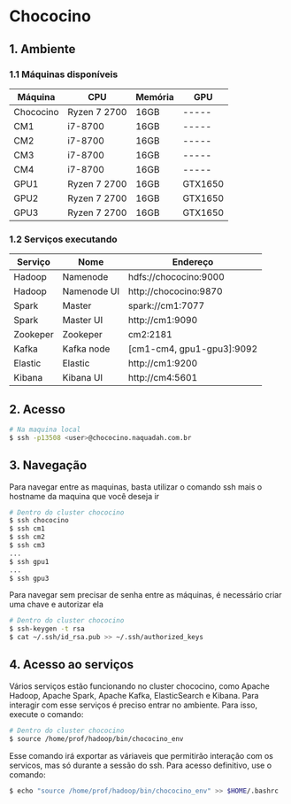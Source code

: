 # Chococino

## 1. Ambiente

### 1.1 Máquinas disponíveis

|Máquina  |CPU         |Memória |GPU    |
|---------|------------|------- |-------|
|Chococino|Ryzen 7 2700|16GB    | ----- |
|CM1      |i7-8700     |16GB    | ----- |
|CM2      |i7-8700     |16GB    | ----- |
|CM3      |i7-8700     |16GB    | ----- |
|CM4      |i7-8700     |16GB    | ----- |
|GPU1     |Ryzen 7 2700|16GB    |GTX1650|
|GPU2     |Ryzen 7 2700|16GB    |GTX1650|
|GPU3     |Ryzen 7 2700|16GB    |GTX1650|


### 1.2 Serviços executando

|Serviço |Nome       |Endereço                 |
|--------|-----------|-------------------------|
|Hadoop  |Namenode   |hdfs://chococino:9000    |
|Hadoop  |Namenode UI|http://chococino:9870    |
|Spark   |Master     |spark://cm1:7077         |
|Spark   |Master UI  |http://cm1:9090          |
|Zookeper|Zookeper   |cm2:2181                 |
|Kafka   |Kafka node |[cm1-cm4, gpu1-gpu3]:9092|
|Elastic |Elastic    |http://cm1:9200          |
|Kibana  |Kibana UI  |http://cm4:5601          |

## 2. Acesso

```bash
# Na maquina local
$ ssh -p13508 <user>@chococino.naquadah.com.br
```

## 3. Navegação

Para navegar entre as maquinas, basta utilizar o comando ssh mais o hostname da maquina que você deseja ir
```bash
# Dentro do cluster chococino
$ ssh chococino
$ ssh cm1
$ ssh cm2
$ ssh cm3
...
$ ssh gpu1
...
$ ssh gpu3
```

Para navegar sem precisar de senha entre as máquinas, é necessário criar uma chave e autorizar ela
```bash
# Dentro do cluster chococino
$ ssh-keygen -t rsa
$ cat ~/.ssh/id_rsa.pub >> ~/.ssh/authorized_keys
```

## 4. Acesso ao serviços

Vários serviços estão funcionando no cluster chococino, como Apache Hadoop, Apache Spark, Apache Kafka, ElasticSearch e Kibana. Para interagir com
esse serviços é preciso entrar no ambiente. Para isso, execute o comando:
```bash
# Dentro do cluster chococino
$ source /home/prof/hadoop/bin/chococino_env
```

Esse comando irá exportar as váriaveis que permitirão interação com os servicos, mas só durante a sessão do ssh. Para acesso definitivo, use o comando:
```bash
$ echo "source /home/prof/hadoop/bin/chococino_env" >> $HOME/.bashrc
```

